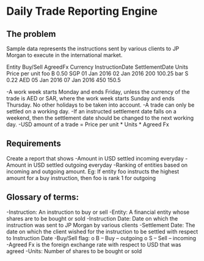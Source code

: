 # Daily Trade Reporting Engine

## The problem 
Sample data represents the instructions sent by various clients to JP Morgan to execute in the international market. 

Entity Buy/Sell AgreedFx Currency InstructionDate SettlementDate Units Price per unit foo B 0.50 SGP 01 Jan 2016 02 Jan 2016 200 100.25 bar S 0.22 AED 05 Jan 2016 07 Jan 2016 450 150.5 

-A work week starts Monday and ends Friday, unless the currency of the trade is AED or SAR, where the work week starts Sunday and ends Thursday. No other holidays to be taken into account.
-A trade can only be settled on a working day.
-If an instructed settlement date falls on a weekend, then the settlement date should be changed to the next working day. 
-USD amount of a trade = Price per unit * Units * Agreed Fx 

## Requirements 
Create a report that shows 
-Amount in USD settled incoming everyday 
-Amount in USD settled outgoing everyday 
-Ranking of entities based on incoming and outgoing amount. Eg: If entity foo instructs the highest amount for a buy instruction, then foo is rank 1 for outgoing 

## Glossary of terms: 
-Instruction: An instruction to buy or sell 
-Entity: A financial entity whose shares are to be bought or sold 
-Instruction Date: Date on which the instruction was sent to JP Morgan by various clients 
-Settlement Date: The date on which the client wished for the instruction to be settled with respect to Instruction Date 
-Buy/Sell flag: o B – Buy – outgoing o S – Sell – incoming 
-Agreed Fx is the foreign exchange rate with respect to USD that was agreed 
-Units: Number of shares to be bought or sold
